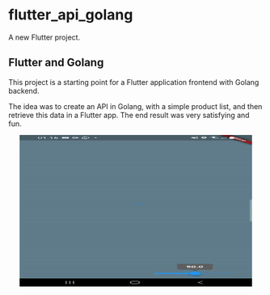 # flutter_api_golang

A new Flutter project.

## Flutter and Golang

This project is a starting point for a Flutter application frontend with Golang backend.

The idea was to create an API in Golang, with a simple product list, and then retrieve this data in a Flutter app. The end result was very satisfying and fun.

<p align="center">
   <img width="460" height="300" src="web/GolangFlutter.gif">
</p>
